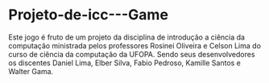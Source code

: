 # Projeto-de-icc---Game
Este jogo é fruto de um projeto da disciplina de introdução a ciência da computação ministrada pelos professores Rosinei Oliveira e Celson Lima do curso de ciência da computação da UFOPA. Sendo seus desenvolvedores os discentes Daniel Lima, Elber Silva, Fabio Pedroso, Kamille Santos e Walter Gama.

